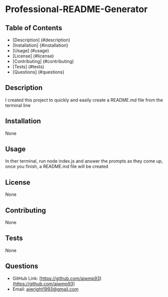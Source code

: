 # Professional-README-Generator

  ## Table of Contents
  - [Description] (#description)
  - [Installation] {#installation}
  - [Usage] (#usage)
  - [License] (#license)
  - [Contributing] (#contributing)
  - [Tests] (#tests)
  - [Questions] (#questions)

  ## Description
  I created this project to quickly and easily create a README.md file from the terminal line

  ## Installation
  None

  ## Usage
  In ther terminal, run node index.js and answer the prompts as they come up, once you finish, a README.md file will be created

  ## License
  None

  ## Contributing
  None

  ## Tests
  None

  ## Questions
  - GitHub Link: [https://github.com/ajwmp93](https://github.com/ajwmp93)
  - Email: [ajwright1993@gmail.com](ajwright1993@gmail.com)
